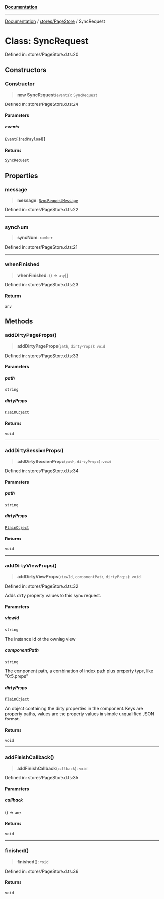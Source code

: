 [**Documentation**](../../../index.md)

***

[Documentation](../../../index.md) / [stores/PageStore](../index.md) / SyncRequest

# Class: SyncRequest

Defined in: stores/PageStore.d.ts:20

## Constructors

### Constructor

> **new SyncRequest**(`events`): `SyncRequest`

Defined in: stores/PageStore.d.ts:24

#### Parameters

##### events

[`EventFiredPayload`](../interfaces/EventFiredPayload.md)[]

#### Returns

`SyncRequest`

## Properties

### message

> **message**: [`SyncRequestMessage`](../interfaces/SyncRequestMessage.md)

Defined in: stores/PageStore.d.ts:22

***

### syncNum

> **syncNum**: `number`

Defined in: stores/PageStore.d.ts:21

***

### whenFinished

> **whenFinished**: () => `any`[]

Defined in: stores/PageStore.d.ts:23

#### Returns

`any`

## Methods

### addDirtyPageProps()

> **addDirtyPageProps**(`path`, `dirtyProps`): `void`

Defined in: stores/PageStore.d.ts:33

#### Parameters

##### path

`string`

##### dirtyProps

[`PlainObject`](../../../perspective-client/type-aliases/PlainObject.md)

#### Returns

`void`

***

### addDirtySessionProps()

> **addDirtySessionProps**(`path`, `dirtyProps`): `void`

Defined in: stores/PageStore.d.ts:34

#### Parameters

##### path

`string`

##### dirtyProps

[`PlainObject`](../../../perspective-client/type-aliases/PlainObject.md)

#### Returns

`void`

***

### addDirtyViewProps()

> **addDirtyViewProps**(`viewId`, `componentPath`, `dirtyProps`): `void`

Defined in: stores/PageStore.d.ts:32

Adds dirty property values to this sync request.

#### Parameters

##### viewId

`string`

The instance id of the owning view

##### componentPath

`string`

The component path, a combination of index path plus property type, like "0:5.props"

##### dirtyProps

[`PlainObject`](../../../perspective-client/type-aliases/PlainObject.md)

An object containing the dirty properties in the component. Keys are property paths,
values are the property values in simple unqualified JSON format.

#### Returns

`void`

***

### addFinishCallback()

> **addFinishCallback**(`callback`): `void`

Defined in: stores/PageStore.d.ts:35

#### Parameters

##### callback

() => `any`

#### Returns

`void`

***

### finished()

> **finished**(): `void`

Defined in: stores/PageStore.d.ts:36

#### Returns

`void`
